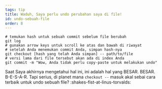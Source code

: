 ```yaml
---
tags: tip
title: Waduh, Saya perlu undo perubahan saya di file!
id: undo-sebuah-file
order: 8
---
```


```git
# temukan hash untuk sebuah commit sebelum file berubah
git log
# gunakan arrow keys untuk scroll ke atas dan bawah di riwayat
# setelah Anda menemukan commit Anda, simpan hash-nya
git checkout [hash yang telah Anda simpan] -- path/to/file
# versi lama dari file tersebut akan ada di index Anda
git commit -m "Wow, Anda tidak perlu copy-paste untuk melakukan undo"
```

Saat Saya akhirnya mengetahui hal ini, ini adalah hal yang BESAR. BESAR. B-E-S-A-R. Tapi serius, di planet mana `checkout --` masuk akal sebai cara terbaik untuk undo sebuah file? :shakes-fist-at-linus-torvalds: